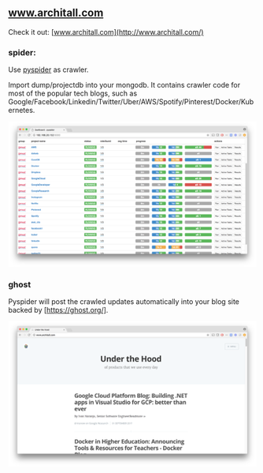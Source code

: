 ## www.architall.com ##

Check it out: [www.architall.com](http://www.architall.com/)

### spider: ###

Use [pyspider](http://docs.pyspider.org/en/latest/) as crawler.

Import dump/projectdb into your mongodb. It contains crawler code for most of the popular tech blogs, such as Google/Facebook/Linkedin/Twitter/Uber/AWS/Spotify/Pinterest/Docker/Kubernetes.

![alt text](./pyspider.png)

### ghost ###

Pyspider will post the crawled updates automatically into your blog site backed by [https://ghost.org/].

![alt text](./ghost.png)
